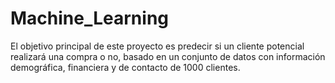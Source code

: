 # Machine_Learning
El objetivo principal de este proyecto es predecir si un cliente potencial realizará una compra o no, basado en un conjunto de datos con información demográfica, financiera y de contacto de 1000 clientes.
